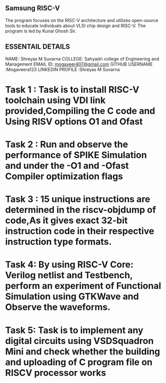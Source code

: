 
## Samsung RISC-V
The program focuses on the RISC-V architecture and utilizes open-source tools to educate individuals about VLSI chip design and RISC-V. The program is led by Kunal Ghosh Sir.

## ESSENTAIL DETAILS

NAME: Shreyas M Suvarna
COLLEGE: Sahyadri college of Engineering and Management
EMAIL ID: mogaveer407@gmail.com
GITHUB USERNAME :Mogaveera123
LINKEDIN PROFILE :Shreyas M Suvarna


# Task 1 : Task is to install RISC-V toolchain using VDI link provided,Compiling the C code and Using RISV options O1 and Ofast

# Task 2 : Run and observe the performance of SPIKE Simulation and under the -O1 and -Ofast Compiler optimization flags

# Task 3 : 15 unique instructions are determined in the riscv-objdump of code,As it gives exact 32-bit instruction code in their respective instruction type formats.

# Task 4: By using RISC-V Core: Verilog netlist and Testbench, perform an experiment of Functional Simulation using GTKWave and Observe the waveforms.

# Task 5: Task is to implement any digital circuits using VSDSquadron Mini and check whether the building and uploading of C program file on RISCV processor works

